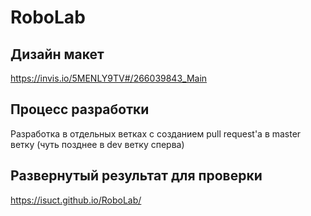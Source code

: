# RoboLab

## Дизайн макет 

https://invis.io/5MENLY9TV#/266039843_Main

## Процесс разработки

Разработка в отдельных ветках с созданием pull request'а в master ветку (чуть позднее в dev ветку сперва)

## Pазвернутый результат для проверки

https://isuct.github.io/RoboLab/
